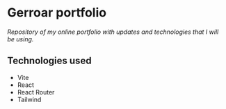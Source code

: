 # Gerroar portfolio

*Repository of my online portfolio with updates and technologies that I will be using.*

## Technologies used

- Vite
- React
- React Router
- Tailwind
